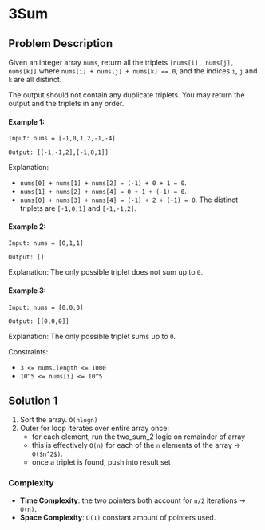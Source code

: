 # 3Sum

## Problem Description

Given an integer array `nums`, return all the triplets `[nums[i], nums[j], nums[k]]` where `nums[i] + nums[j] + nums[k] == 0`, and the indices `i`, `j` and `k` are all distinct.

The output should not contain any duplicate triplets. You may return the output and the triplets in any order.

#### Example 1:
```
Input: nums = [-1,0,1,2,-1,-4]

Output: [[-1,-1,2],[-1,0,1]]
```

Explanation:
- `nums[0] + nums[1] + nums[2] = (-1) + 0 + 1 = 0`.
- `nums[1] + nums[2] + nums[4] = 0 + 1 + (-1) = 0`.
- `nums[0] + nums[3] + nums[4] = (-1) + 2 + (-1) = 0`.
The distinct triplets are `[-1,0,1]` and `[-1,-1,2]`.

#### Example 2:
```
Input: nums = [0,1,1]

Output: []
```
Explanation: The only possible triplet does not sum up to `0`.

#### Example 3:
```
Input: nums = [0,0,0]

Output: [[0,0,0]]
```
Explanation: The only possible triplet sums up to `0`.

Constraints:
- `3 <= nums.length <= 1000`
- `10^5 <= nums[i] <= 10^5`


## Solution 1

1. Sort the array. `O(nlogn)`
2. Outer for loop iterates over entire array once:
    - for each element, run the two_sum_2 logic on remainder of array
    - this is effectively `O(n)` for each of the `n` elements of the array $\rightarrow$ `O($n^2$)`.
    - once a triplet is found, push into result set


### Complexity
- **Time Complexity**: the two pointers both account for `n/2` iterations $\rightarrow$ `O(n)`.
- **Space Complexity**: `O(1)` constant amount of pointers used.